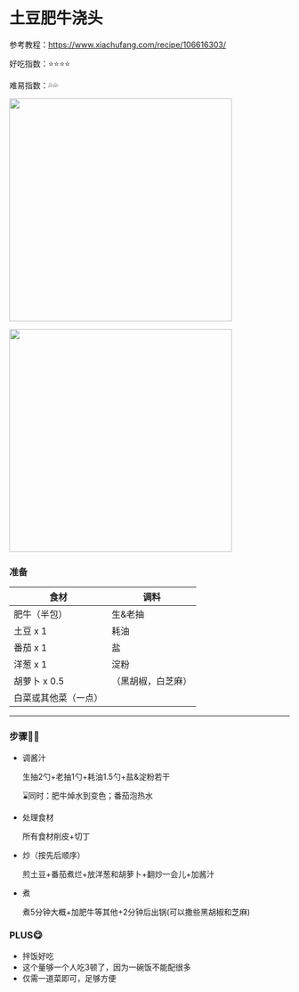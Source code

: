# 土豆肥牛浇头

参考教程：https://www.xiachufang.com/recipe/106616303/

好吃指数：⭐⭐⭐⭐

难易指数：💦💦

<img src="http://cdn.huangxindi.com/img/image-20220323214427450.png" width="400px" align=center/>

​                                                <img src="http://cdn.huangxindi.com/img/image-20220323215026464.png" width="400px" align=center />     



### 准备

| 食材                 | 调料               |
| -------------------- | ------------------ |
| 肥牛（半包）         | 生&老抽            |
| 土豆 x 1             | 耗油               |
| 番茄 x 1             | 盐                 |
| 洋葱 x 1             | 淀粉               |
| 胡萝卜 x 0.5         | （黑胡椒，白芝麻） |
| 白菜或其他菜（一点） |                    |



---

### 步骤👩‍🍳

* 调酱汁

  生抽2勺+老抽1勺+耗油1.5勺+盐&淀粉若干

  ⌛同时：肥牛焯水到变色；番茄泡热水

* 处理食材

  所有食材削皮+切丁

* 炒（按先后顺序）

  煎土豆+番茄煮烂+放洋葱和胡萝卜+翻炒一会儿+加酱汁

* 煮

  煮5分钟大概+加肥牛等其他+2分钟后出锅(可以撒些黑胡椒和芝麻)

### PLUS😋

* 拌饭好吃
* 这个量够一个人吃3顿了，因为一碗饭不能配很多
* 仅需一道菜即可，足够方便



